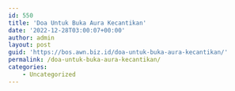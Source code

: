 ```yaml
---
id: 550
title: 'Doa Untuk Buka Aura Kecantikan'
date: '2022-12-28T03:00:07+00:00'
author: admin
layout: post
guid: 'https://bos.awn.biz.id/doa-untuk-buka-aura-kecantikan/'
permalink: /doa-untuk-buka-aura-kecantikan/
categories:
    - Uncategorized
---
```


